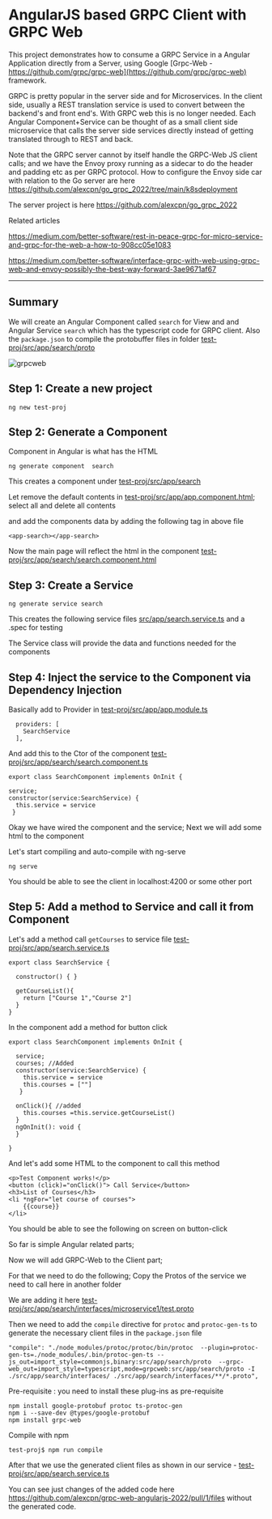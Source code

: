 
# AngularJS based GRPC Client with GRPC Web

This project demonstrates how to consume a GRPC Service in a Angular Application directly from a Server, using Google [Grpc-Web -https://github.com/grpc/grpc-web](https://github.com/grpc/grpc-web) framework.

GRPC is pretty popular in the server side and for Microservices. In the client side, usually a REST translation service is used to convert between the backend's and front end's. With GRPC web this is no longer needed. Each Angular Component+Service can be thought of as a small client side microservice that calls the server side services directly instead of getting translated through to REST and back.

Note that the GRPC server cannot by itself handle the GRPC-Web JS client calls; and we have the Envoy proxy running as a sidecar to do the header and padding etc as per GRPC protocol. How to configure the Envoy side car with relation to the Go server are here 
https://github.com/alexcpn/go_grpc_2022/tree/main/k8sdeployment

The server project is here https://github.com/alexcpn/go_grpc_2022

Related articles 

https://medium.com/better-software/rest-in-peace-grpc-for-micro-service-and-grpc-for-the-web-a-how-to-908cc05e1083

https://medium.com/better-software/interface-grpc-with-web-using-grpc-web-and-envoy-possibly-the-best-way-forward-3ae9671af67


---

## Summary

We will create an Angular Component called `search` for View and and Angular Service `search` which has the typescript code for GRPC client.
Also the `package.json` to compile the protobuffer  files in folder
[test-proj/src/app/search/proto](src/app/search/proto)


![grpcweb](https://i.imgur.com/1DjKYhe.png)






## Step 1: Create a new project

```
ng new test-proj
```

## Step 2: Generate a Component

Component in Angular is what has the HTML

```
ng generate component  search 
```

This creates a component under [test-proj/src/app/search](src/app/search)

Let remove the default contents in [test-proj/src/app/app.component.html](src/app/app.component.html); select all and delete all contents

and add the components data  by adding the following tag in above file

```
<app-search></app-search>
```

Now the main page will reflect the html in the component [test-proj/src/app/search/search.component.html](src/app/search/search.component.html`)


## Step 3: Create a Service


```
ng generate service search
```
This creates the following service files  [src/app/search.service.ts](src/app/search.service.ts) and a .spec for testing

The Service class will provide the data and functions needed for the components

## Step 4: Inject the service to the Component via Dependency Injection

Basically add to Provider in [test-proj/src/app/app.module.ts](src/app/app.module.ts)

```
  providers: [
    SearchService
  ],
  ```

  And add this to the Ctor of the component [test-proj/src/app/search/search.component.ts](src/app/search/search.component.ts`)

  ```
  export class SearchComponent implements OnInit {

  service;
  constructor(service:SearchService) {
    this.service = service
   }

```
Okay we have wired the component and the service; Next we will add some html to the component

Let's start compiling and auto-compile with ng-serve

```
ng serve
```
You should be able to see the client in localhost:4200 or some other port


## Step 5: Add a method to Service  and call it from Component

Let's add a method call `getCourses` to service file [test-proj/src/app/search.service.ts](src/app/search.service.ts`)

```
export class SearchService {

  constructor() { }

  getCourseList(){
    return ["Course 1","Course 2"]
  }
}
```
In the component add a method for button click

```
export class SearchComponent implements OnInit {

  service;
  courses; //Added
  constructor(service:SearchService) {
    this.service = service
    this.courses = [""]
   }

  onClick(){ //added
    this.courses =this.service.getCourseList()
  }
  ngOnInit(): void {
  }

}
```
And let's add some HTML to the component to call this method

```
<p>Test Component works!</p>
<button (click)="onClick()"> Call Service</button>
<h3>List of Courses</h3>
<li *ngFor="let course of courses">
    {{course}}    
</li>
```

You should be able to see the following on screen on button-click

So far is simple Angular related parts;

Now we will add GRPC-Web to the Client part; 

For that we need to do the following; Copy the Protos of the service we need to call here in another folder

We are adding it here [test-proj/src/app/search/interfaces/microservice1/test.proto](src/app/search/interfaces/microservice1/test.proto`)

Then we need to add the `compile` directive for `protoc` and `protoc-gen-ts` to generate the necessary client files in the `package.json` file

```
"compile": "./node_modules/protoc/protoc/bin/protoc  --plugin=protoc-gen-ts=./node_modules/.bin/protoc-gen-ts --js_out=import_style=commonjs,binary:src/app/search/proto  --grpc-web_out=import_style=typescript,mode=grpcweb:src/app/search/proto -I ./src/app/search/interfaces/ ./src/app/search/interfaces/**/*.proto",
 ```

Pre-requisite : you need to install these plug-ins as pre-requisite

```
npm install google-protobuf protoc ts-protoc-gen
npm i --save-dev @types/google-protobuf
npm install grpc-web
```

Compile with npm

```
test-proj$ npm run compile
```

After that we use the generated client files as shown  in our service - [test-proj/src/app/search.service.ts](src/app/search.service.ts)

You can see just changes of the added code here https://github.com/alexcpn/grpc-web-angularjs-2022/pull/1/files without the generated code.

